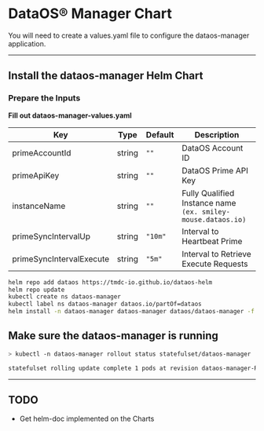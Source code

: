 # DataOS® Manager Chart

You will need to create a values.yaml file to configure the dataos-manager application.

---

## Install the dataos-manager Helm Chart

### Prepare the Inputs

**Fill out dataos-manager-values.yaml**

| Key | Type | Default | Description |
|-----|------|---------|-------------|
| primeAccountId | string | `""` | DataOS Account ID |
| primeApiKey | string | `""` | DataOS Prime API Key |
| instanceName | string | `""` | Fully Qualified Instance name `(ex. smiley-mouse.dataos.io)` |
| primeSyncIntervalUp | string | `"10m"` | Interval to Heartbeat Prime |
| primeSyncIntervalExecute | string | `"5m"` | Interval to Retrieve Execute Requests |

```sh
helm repo add dataos https://tmdc-io.github.io/dataos-helm
helm repo update
kubectl create ns dataos-manager
kubectl label ns dataos-manager dataos.io/partOf=dataos
helm install -n dataos-manager dataos-manager dataos/dataos-manager -f dataos-manager-values.yaml
```

## Make sure the dataos-manager is running

```sh
> kubectl -n dataos-manager rollout status statefulset/dataos-manager

statefulset rolling update complete 1 pods at revision dataos-manager-REV...

```

---

## TODO

- Get helm-doc implemented on the Charts
